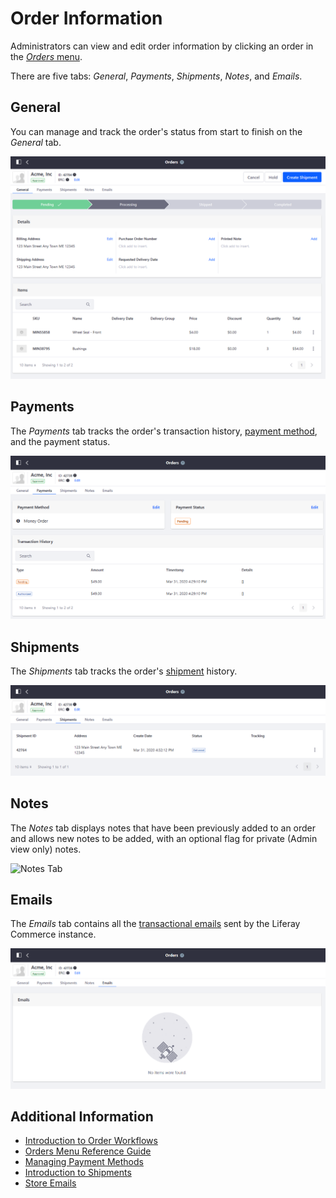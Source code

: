 # Order Information

Administrators can view and edit order information by clicking an order in the [_Orders_ menu](./orders-menu-reference-guide.md).

There are five tabs: _General_, _Payments_, _Shipments_, _Notes_, and _Emails_.

## General

You can manage and track the order's status from start to finish on the _General_ tab.

![Orders Menu](./order-information/images/01.png)

## Payments

The _Payments_ tab tracks the order's transaction history, [payment method](../../store-administration/configuring-payment-methods/managing-payment-methods.md), and the payment status.

![Orders Menu - Payments tab](./order-information/images/02.png)

## Shipments

The _Shipments_ tab tracks the order's [shipment](../shipments/introduction-to-shipments.md) history.

![Orders Menu - Shipments tab](./order-information/images/03.png)

## Notes

The _Notes_ tab displays notes that have been previously added to an order and allows new notes to be added, with an optional flag for private (Admin view only) notes.

![Notes Tab](./order-information/images/04.png)

## Emails

The _Emails_ tab contains all the [transactional emails](../../store-administration/sending-emails/store-emails.md) sent by the Liferay Commerce instance.

![Emails Tab](./order-information/images/05.png)

## Additional Information

* [Introduction to Order Workflows](../order-workflows/introduction-to-order-workflows.md)
* [Orders Menu Reference Guide](./orders-menu-reference-guide.md)
* [Managing Payment Methods](../../store-administration/configuring-payment-methods/managing-payment-methods.md)
* [Introduction to Shipments](../shipments/introduction-to-shipments.md)
* [Store Emails](../../store-administration/sending-emails/store-emails.md)
